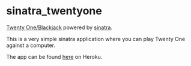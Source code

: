 # sinatra_twentyone

[Twenty One/Blackjack][blackjack-wiki] powered by [sinatra][sinatra-site].

This is a very simple sinatra application where you can play Twenty One against a computer.

The app can be found [here][herokuapp] on Heroku.

[blackjack-wiki]: https://en.wikipedia.org/wiki/Blackjack
[sinatra-site]: http://sinatrarb.com/
[herokuapp]: https://just-a-twenty-one-app.herokuapp.com/